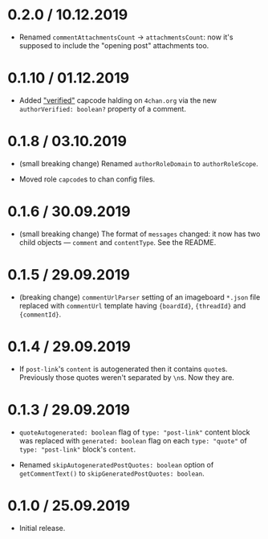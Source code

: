 0.2.0 / 10.12.2019
==================
* Renamed `commentAttachmentsCount` -> `attachmentsCount`: now it's supposed to include the "opening post" attachments too.

0.1.10 / 01.12.2019
===================

* Added ["verified"](https://github.com/4chan/4chan-API/issues/76) capcode halding on `4chan.org` via the new `authorVerified: boolean?` property of a comment.

0.1.8 / 03.10.2019
===================

* (small breaking change) Renamed `authorRoleDomain` to `authorRoleScope`.

* Moved role `capcode`s to chan config files.

0.1.6 / 30.09.2019
===================

* (small breaking change) The format of `messages` changed: it now has two child objects — `comment` and `contentType`. See the README.

0.1.5 / 29.09.2019
===================

* (breaking change) `commentUrlParser` setting of an imageboard `*.json` file replaced with `commentUrl` template having `{boardId}`, `{threadId}` and `{commentId}`.

0.1.4 / 29.09.2019
===================

* If `post-link`'s `content` is autogenerated then it contains `quote`s. Previously those quotes weren't separated by `\n`s. Now they are.

0.1.3 / 29.09.2019
===================

* `quoteAutogenerated: boolean` flag of `type: "post-link"` content block was replaced with `generated: boolean` flag on each `type: "quote"` of `type: "post-link"` block's `content`.

* Renamed `skipAutogeneratedPostQuotes: boolean` option of `getCommentText()` to `skipGeneratedPostQuotes: boolean`.

0.1.0 / 25.09.2019
===================

* Initial release.
